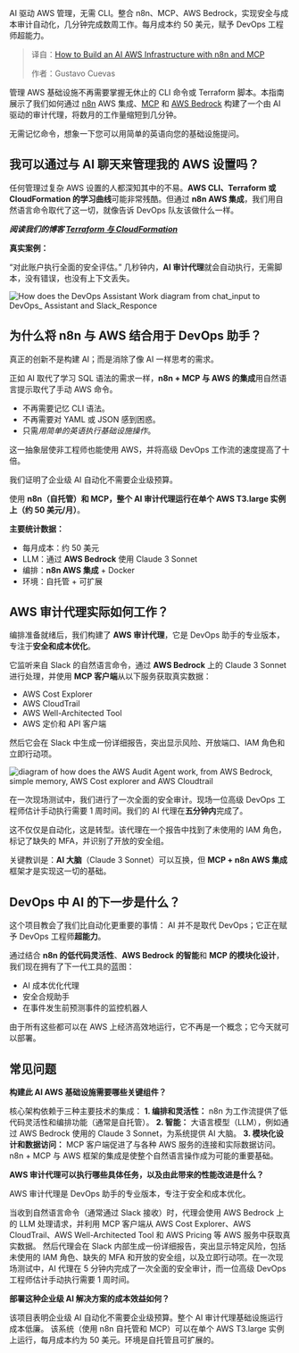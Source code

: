 <!--
title: 用 n8n 和 MCP 搭建 AI AWS 基础设施
cover: https://www.clickittech.com/wp-content/uploads/2025/10/How-to-Build-an-AWS-Infrastructure-with-n8n-MCP.png
summary: AI 驱动 AWS 管理，无需 CLI。整合 n8n、MCP、AWS Bedrock，实现安全与成本审计自动化，几分钟完成数周工作。每月成本约 50 美元，赋予 DevOps 工程师超能力。
-->

AI 驱动 AWS 管理，无需 CLI。整合 n8n、MCP、AWS Bedrock，实现安全与成本审计自动化，几分钟完成数周工作。每月成本约 50 美元，赋予 DevOps 工程师超能力。

> 译自：[How to Build an AI AWS Infrastructure with n8n and MCP](https://www.clickittech.com/ai/n8n-aws-integration/)
> 
> 作者：Gustavo Cuevas

管理 AWS 基础设施不再需要掌握无休止的 CLI 命令或 Terraform 脚本。本指南展示了我们如何通过 [n8n](https://n8n.io/) AWS 集成、[MCP](https://modelcontextprotocol.io/docs/getting-started/intro) 和 [AWS Bedrock](https://aws.amazon.com/bedrock/?trk=12e9583c-b3d9-47d2-88c3-24890403ad1d&sc_channel=ps&ef_id=Cj0KCQjwsPzHBhDCARIsALlWNG0jUo4vmx4ZNMGfCQcZTGG3S-eZ9bKnd64PCqJUhcf1IwF-Sfh00lMaAiMxEALw_wcB:G:s&s_kwcid=AL!4422!3!780636715672!e!!g!!aws%20bedrock!23183030539!184407538741&gad_campaignid=23183030539&gbraid=0AAAAADjHtp_yLVKKDJdzYS1iRKcOZTqsp&gclid=Cj0KCQjwsPzHBhDCARIsALlWNG0jUo4vmx4ZNMGfCQcZTGG3S-eZ9bKnd64PCqJUhcf1IwF-Sfh00lMaAiMxEALw_wcB) 构建了一个由 AI 驱动的审计代理，将数月的工作量缩短到几分钟。

无需记忆命令，想象一下您可以用简单的英语向您的基础设施提问。

## 我可以通过与 AI 聊天来管理我的 AWS 设置吗？

任何管理过复杂 AWS 设置的人都深知其中的不易。**AWS CLI、Terraform 或 CloudFormation 的学习曲线**可能非常残酷。但通过 **n8n AWS 集成**，我们用自然语言命令取代了这一切，就像告诉 DevOps 队友该做什么一样。

***阅读我们的博客 [Terraform 与 CloudFormation](https://www.clickittech.com/devops/terraform-vs-cloudformation/)***

**真实案例：**

“对此账户执行全面的安全评估。”
几秒钟内，**AI 审计代理**就会自动执行，无需脚本，没有错误，也没有上下文丢失。

![How does the DevOps Assistant Work diagram from chat_input to DevOps_ Assistant and Slack_Responce](https://www.clickittech.com/wp-content/uploads/2025/10/How-does-the-DevOps-Assistant-Work-986x1024.png)

## 为什么将 n8n 与 AWS 结合用于 DevOps 助手？

真正的创新不是构建 AI；而是消除了像 AI 一样思考的需求。

正如 AI 取代了学习 SQL 语法的需求一样，**n8n + MCP 与 AWS 的集成**用自然语言提示取代了手动 AWS 命令。

* 不再需要记忆 CLI 语法。
* 不再需要对 YAML 或 JSON 感到困惑。
* 只需*用简单的英语执行基础设施操作*。

这一抽象层使非工程师也能使用 AWS，并将高级 DevOps 工作流的速度提高了十倍。

我们证明了企业级 AI 自动化不需要企业级预算。

使用 **n8n（自托管）**和 **MCP**，整个 **AI 审计代理**运行在**单个 AWS T3.large 实例上（约 50 美元/月）**。

**主要统计数据：**

* 每月成本：约 50 美元
* LLM：通过 **AWS Bedrock** 使用 Claude 3 Sonnet
* 编排：**n8n AWS 集成** + Docker
* 环境：自托管 + 可扩展

## AWS 审计代理实际如何工作？

编排准备就绪后，我们构建了 **AWS 审计代理**，它是 DevOps 助手的专业版本，专注于**安全和成本优化**。

它监听来自 Slack 的自然语言命令，通过 **AWS Bedrock** 上的 Claude 3 Sonnet 进行处理，并使用 **MCP 客户端**从以下服务获取真实数据：

* AWS Cost Explorer
* AWS CloudTrail
* AWS Well-Architected Tool
* AWS 定价和 API 客户端

然后它会在 Slack 中生成一份详细报告，突出显示风险、开放端口、IAM 角色和立即行动项。

![diagram of how does the AWS Audit Agent work, from AWS Bedrock, simple memory, AWS Cost explorer and AWS Cloudtrail](https://www.clickittech.com/wp-content/uploads/2025/10/How-does-the-AWS-Audit-Agent-Work-1-986x1024.png)

在一次现场测试中，我们进行了一次全面的安全审计。现场一位高级 DevOps 工程师估计手动执行需要 1 周时间。我们的 AI 代理在**五分钟内**完成了。

这不仅仅是自动化，这是转型。该代理在一个报告中找到了未使用的 IAM 角色，标记了缺失的 MFA，并识别了开放的安全组。

关键教训是：**AI 大脑**（Claude 3 Sonnet）可以互换，但 **MCP + n8n AWS 集成**框架才是实现这一切的基础。

## DevOps 中 AI 的下一步是什么？

这个项目教会了我们比自动化更重要的事情：
AI 并不是取代 DevOps；它正在赋予 DevOps 工程师**超能力**。

通过结合 **n8n 的低代码灵活性**、**AWS Bedrock 的智能**和 **MCP 的模块化设计**，我们现在拥有了下一代工具的蓝图：

* AI 成本优化代理
* 安全合规助手
* 在事件发生前预测事件的监控机器人

由于所有这些都可以在 AWS 上经济高效地运行，它不再是一个概念；它今天就可以部署。

## 常见问题

**构建此 AI AWS 基础设施需要哪些关键组件？**

核心架构依赖于三种主要技术的集成：
**1. 编排和灵活性：** n8n 为工作流提供了低代码灵活性和编排功能（通常是自托管）。
**2. 智能：** 大语言模型（LLM），例如通过 AWS Bedrock 使用的 Claude 3 Sonnet，为系统提供 AI 大脑。
**3. 模块化设计和数据访问：** MCP 客户端促进了与各种 AWS 服务的连接和实际数据访问。
n8n + MCP 与 AWS 框架的集成是使整个自然语言操作成为可能的重要基础。

**AWS 审计代理可以执行哪些具体任务，以及由此带来的性能改进是什么？**

AWS 审计代理是 DevOps 助手的专业版本，专注于安全和成本优化。

当收到自然语言命令（通常通过 Slack 接收）时，代理会使用 AWS Bedrock 上的 LLM 处理请求，并利用 MCP 客户端从 AWS Cost Explorer、AWS CloudTrail、AWS Well-Architected Tool 和 AWS Pricing 等 AWS 服务中获取真实数据。
然后代理会在 Slack 内部生成一份详细报告，突出显示特定风险，包括未使用的 IAM 角色、缺失的 MFA 和开放的安全组，以及立即行动项。在一次现场测试中，AI 代理在 5 分钟内完成了一次全面的安全审计，而一位高级 DevOps 工程师估计手动执行需要 1 周时间。

**部署这种企业级 AI 解决方案的成本效益如何？**

该项目表明企业级 AI 自动化不需要企业级预算。整个 AI 审计代理基础设施运行成本低廉。
该系统（使用 n8n 自托管和 MCP）可以在单个 AWS T3.large 实例上运行，每月成本约为 50 美元。环境是自托管且可扩展的。